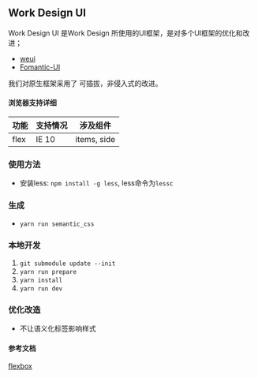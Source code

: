 ## Work Design UI

Work Design UI 是Work Design 所使用的UI框架，是对多个UI框架的优化和改进；

- [weui](https://github.com/Tencent/weui)
- [Fomantic-UI](https://github.com/fomantic/Fomantic-UI)

我们对原生框架采用了 可插拔，非侵入式的改进。

#### 浏览器支持详细

| 功能 | 支持情况 | 涉及组件 |
|---|---|---|
| flex | IE 10 | items, side |



### 使用方法
- 安装less: `npm install -g less`, less命令为`lessc`

### 生成
* `yarn run semantic_css`

### 本地开发
1. `git submodule update --init`
2. `yarn run prepare`
2. `yarn install`
3. `yarn run dev`


### 优化改造
- 不让语义化标签影响样式

#### 参考文档
[flexbox](https://developer.mozilla.org/en-US/docs/Web/Guide/CSS/Flexible_boxes)
